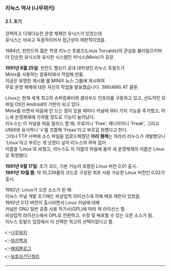 ### 리눅스 역사 (나무위키)  
#### 2.1. 초기 
강력하고 다재다능한 운영 체제인 유닉스가 있었는데  
유닉스는 비싸고 독점적이어서 접근성이 제한적이었음.  
  
1984년, 핀란드의 젊은 학생 리누스 토발즈(Linus Torvalds)의 관심을 불러일으키며  
더 단순한 유닉스와 유사한 시스템인 미닉스(Minix)가 등장  

**1991년 8월 25일**: 핀란드 헬싱키 공대 대학생인 리누스 토발즈가  
Minix를 사용하는 컴퓨터에서 작업해 만듦.  
지금은 유명한 게시물 를 MINIX 뉴스 그룹에 게시하여  
무료 운영 체제에 대한 자신의 작업을 발표했습니다. 386(486) AT 클론.  
  
Linux는 현재 세계 최고의 슈퍼컴퓨터와 클라우드 인프라를 구동하고 있고, 선도적인 모바일 OS인 Android의 기반이 되고 있다.  
Minix를 쓰면서 마음에 안 드는 점이 있을 때마다 커널에 여러 가지 기능을 추가했고, 어느새 운영체제에 가까울 정도로 기능이 늘어났다.  
리누스는 이 커널을 처음 릴리스 할 때, 무료이니 'Free', 매니아이니 'Freak', 그리고 UNIX와 유사하니 'x'를 조합해 'Freax'라고 부르길 원했다고 한다.  
그러나 FTP 서버에 소스 파일을 업로드해줬던 **아리 렘케**는 차라리 리누스가 개발했으니 'Linux'라고 부르는 게 낫겠다 싶어 리누스의 허락 없이  
이름을 'Linux'로 바꿨고, 리누스도 이 이름이 마음에 들어 새 운영체제의 이름은 Linux로 확정됐다.  
  
**1991년 9월 17일**: 초기 코드, 기본 기능이 포함된 Linux 버전 0.01 출시.  
**1991년 10월 쯤**: 약 10,239줄의 코드로 구성된 최초 사용 가능한 Linux 버전인 0.02가 출시.  

1992년: Linux가 오픈 소스가 된 해:  
리눅스 커널 개발 초기에는 비상업적 라이선스에 의해 배포 제한이 있었음.  
1992년 0.12 버전이 출시되면서 Linux 커널에 대해  
커널은 GNU 일반 공중 사용 허가서(GPL)에 따라 재 라이선스 함.  
비상업적 라이선스에서 GPL로 전환하고, 수정 및 배포할 수 있는 오픈 소스가 됨.  
리누스 토발즈 입장에서 이 선택은 최고의 선택이었다고 함.  
  

  
👉[나무위키](https://namu.wiki/w/Linux#toc)  
👉[위키백과](https://ko.wikipedia.org/wiki/%EB%A6%AC%EB%88%85%EC%8A%A4)  
👉[해외블로그](https://tuxcare.com/ko/blog/linux-evolution-a-comprehensive-timeline/)  
👉[유튜브간단정리](https://www.youtube.com/watch?v=rrB13utjYV4&t=18s)  
  
***

